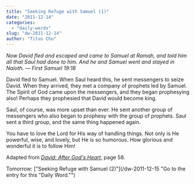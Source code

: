 ```yaml
---
title: "Seeking Refuge with Samuel (1)"
date: "2011-12-14"
categories: 
  - "daily-words"
slug: "dw-2011-12-14"
author: "Titus Chu"
---
```


_Now David fled and escaped and came to Samuel at Ramah, and told him all that Saul had done to him. And he and Samuel went and stayed in Naioth. — First Samuel 19:18_

David fled to Samuel. When Saul heard this, he sent messengers to seize David. When they arrived, they met a company of prophets led by Samuel. The Spirit of God came upon the messengers, and they began prophesying also! Perhaps they prophesied that David would become king.

Saul, of course, was more upset than ever. He sent another group of messengers who also began to prophesy with the group of prophets. Saul sent a third group, and the same thing happened again.

You have to love the Lord for His way of handling things. Not only is He powerful, wise, and lovely, but He is so humorous. How glorious and wonderful it is to follow Him!

Adapted from _[David: After God's Heart,](/book-david "Go to the listing for this book.")_ page 58.

Tomorrow: ["Seeking Refuge with Samuel (2)"](/dw-2011-12-15 "Go to the entry for this "Daily Word."")

